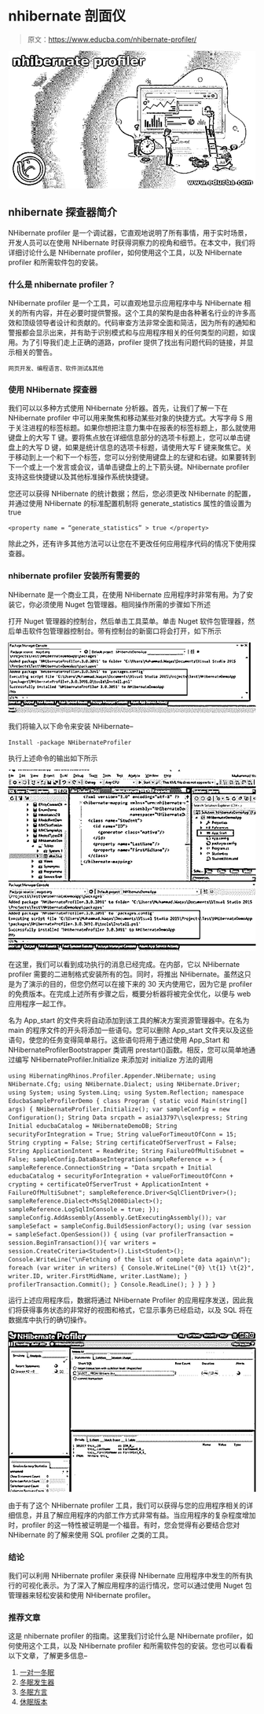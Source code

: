 # nhibernate 剖面仪

> 原文：<https://www.educba.com/nhibernate-profiler/>

![nhibernate profiler](img/9ec7f7269af57d1ac559471c2713814b.png)



## nhibernate 探查器简介

NHibernate profiler 是一个调试器，它直观地说明了所有事情，用于实时场景，开发人员可以在使用 NHibernate 时获得洞察力的视角和细节。在本文中，我们将详细讨论什么是 NHibernate profiler，如何使用这个工具，以及 NHibernate profiler 和所需软件包的安装。

### 什么是 nhibernate profiler？

NHibernate profiler 是一个工具，可以直观地显示应用程序中与 NHibernate 相关的所有内容，并在必要时提供警报。这个工具的架构是由各种著名行业的许多高效和顶级领导者设计和贡献的。代码审查方法非常全面和简洁，因为所有的通知和警报都会显示出来，并有助于识别模式和与应用程序相关的任何类型的问题，如误用。为了引导我们走上正确的道路，profiler 提供了找出有问题代码的链接，并显示相关的警告。

<small>网页开发、编程语言、软件测试&其他</small>

### 使用 NHibernate 探查器

我们可以以多种方式使用 NHibernate 分析器。首先，让我们了解一下在 NHibernate profiler 中可以用来聚焦和移动某些对象的快捷方式。大写字母 S 用于关注进程的标签标题。如果你想把注意力集中在报表的标签标题上，那么就使用键盘上的大写 T 键。要将焦点放在详细信息部分的选项卡标题上，您可以单击键盘上的大写 D 键，如果是统计信息的选项卡标题，请使用大写 F 键来聚焦它。关于移动到上一个和下一个标签，您可以分别使用键盘上的左键和右键。如果要转到下一个或上一个发言或会议，请单击键盘上的上下箭头键。NHibernate profiler 支持这些快捷键以及其他标准操作系统快捷键。

您还可以获得 NHibernate 的统计数据；然后，您必须更改 NHibernate 的配置，并通过使用 NHibernate 的标准配置机制将 generate_statistics 属性的值设置为 true

`<property name = “generate_statistics” > true </property>`

除此之外，还有许多其他方法可以让您在不更改任何应用程序代码的情况下使用探查器。

### nhibernate profiler 安装所有需要的

NHibernate 是一个商业工具，在使用 NHibernate 应用程序时非常有用。为了安装它，你必须使用 Nuget 包管理器。相同操作所需的步骤如下所述

打开 Nuget 管理器的控制台，然后单击工具菜单。单击 Nuget 软件包管理器，然后单击软件包管理器控制台。带有控制台的新窗口将会打开，如下所示

![nhibernate profiler output 1](img/49ca56398dea23d7be699503550e14e4.png)



我们将输入以下命令来安装 NHibernate–

`Install -package NHibernateProfiler`

执行上述命令的输出如下所示

![nhibernate profiler output 2](img/1ff8bf9c7834836c009b596c5bab0211.png)



在这里，我们可以看到成功执行的消息已经完成。在内部，它以 NHibernate profiler 需要的二进制格式安装所有的包。同时，将推出 NHibernate。虽然这只是为了演示的目的，但您仍然可以在接下来的 30 天内使用它，因为它是 profiler 的免费版本。在完成上述所有步骤之后，概要分析器将被完全优化，以便与 web 应用程序一起工作。

名为 App_start 的文件夹将自动添加到该工具的解决方案资源管理器中。在名为 main 的程序文件的开头将添加一些语句。您可以删除 App_start 文件夹以及这些语句，使您的任务变得简单易行。这些语句将用于通过使用 App_Start 和 NHibernateProfilerBootstrapper 类调用 prestart()函数。相反，您可以简单地通过编写 NHibernateProfiler.Initialize 来添加对 initialize 方法的调用

`using HibernatingRhinos.Profiler.Appender.NHibernate;
using NHibernate.Cfg;
using NHibernate.Dialect;
using NHibernate.Driver;
using System;
using System.Linq;
using System.Reflection;
namespace EducbaSampleProfilerDemo {
class Program {
static void Main(string[] args) {
NHibernateProfiler.Initialize();
var sampleConfig = new Configuration();
String Data srcpath = asia13797\\sqlexpress;
String Initial educbaCatalog = NHibernateDemoDB;
String securityForIntegration = True;
String valueForTimeoutOfConn = 15;
String crypting = False;
String certificateOfServerTrust = False;
String ApplicationIntent = ReadWrite;
String FailureOfMultiSubnet = False;
sampleConfig.DataBaseIntegration(sampleReference = > { sampleReference.ConnectionString = "Data srcpath +
Initial educbaCatalog + securityForIntegration + valueForTimeoutOfConn + crypting +
certificateOfServerTrust + ApplicationIntent + FailureOfMultiSubnet";
sampleReference.Driver<SqlClientDriver>();
sampleReference.Dialect<MsSql2008Dialect>();
sampleReference.LogSqlInConsole = true;
});
sampleConfig.AddAssembly(Assembly.GetExecutingAssembly());
var sampleSefact = sampleConfig.BuildSessionFactory();
using (var session = sampleSefact.OpenSession()) {
using (var profilerTransaction = session.BeginTransaction()){
var writers = session.CreateCriteria<Student>().List<Student>();
Console.WriteLine("\nFetching of the list of complete data again\n");
foreach (var writer in writers) {
Console.WriteLine("{0} \t{1} \t{2}", writer.ID, writer.FirstMidName,
writer.LastName);
}
profilerTransaction.Commit();
}
Console.ReadLine();
}
}
}
}`

运行上述应用程序后，数据将通过 NHibernate Profiler 的应用程序发送，因此我们将获得事务状态的非常好的视图和格式，它显示事务已经启动，以及 SQL 将在数据库中执行的确切操作。

![nhibernate profiler output 3](img/19e96208f3cc74f1dbb00929cb788e53.png)



由于有了这个 NHibernate profiler 工具，我们可以获得与您的应用程序相关的详细信息，并且了解应用程序的内部工作方式非常有益。当应用程序的复杂程度增加时，profiler 的这一特性被证明是一个福音。有时，您会觉得有必要结合您对 NHibernate 的了解来使用 SQL profiler 之类的工具。

### 结论

我们可以利用 NHibernate profiler 来获得 NHibernate 应用程序中发生的所有执行的可视化表示。为了深入了解应用程序的运行情况，您可以通过使用 Nuget 包管理器来轻松安装和使用 NHibernate profiler。

### 推荐文章

这是 nhibernate profiler 的指南。这里我们讨论什么是 NHibernate profiler，如何使用这个工具，以及 NHibernate profiler 和所需软件包的安装。您也可以看看以下文章，了解更多信息–

1.  [一对一冬眠](https://www.educba.com/hibernate-one-to-one/)
2.  [冬眠发生器](https://www.educba.com/hibernate-generator/)
3.  [冬眠方言](https://www.educba.com/hibernate-dialect/)
4.  [休眠版本](https://www.educba.com/hibernate-versions/)





